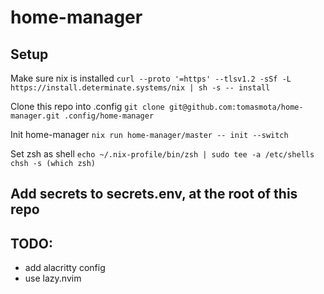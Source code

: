 # home-manager

## Setup

Make sure nix is installed
`curl --proto '=https' --tlsv1.2 -sSf -L https://install.determinate.systems/nix | sh -s -- install`

Clone this repo into .config
`git clone git@github.com:tomasmota/home-manager.git .config/home-manager`

Init home-manager
`nix run home-manager/master -- init --switch`

Set zsh as shell
`echo ~/.nix-profile/bin/zsh | sudo tee -a /etc/shells`
`chsh -s (which zsh)`  

## Add secrets to secrets.env, at the root of this repo

## TODO:
- add alacritty config
- use lazy.nvim

